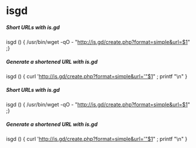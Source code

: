 # isgd

##### Short URLs with is.gd

   isgd () { /usr/bin/wget -qO - "http://is.gd/create.php?format=simple&url=$1" ;}

##### Generate a shortened URL with is.gd

   isgd  () { curl 'http://is.gd/create.php?format=simple&url='"$1" ; printf "\n" }

##### Short URLs with is.gd

   isgd () { /usr/bin/wget -qO - "http://is.gd/create.php?format=simple&url=$1" ;}

##### Generate a shortened URL with is.gd

   isgd  () { curl 'http://is.gd/create.php?format=simple&url='"$1" ; printf "\n" }
